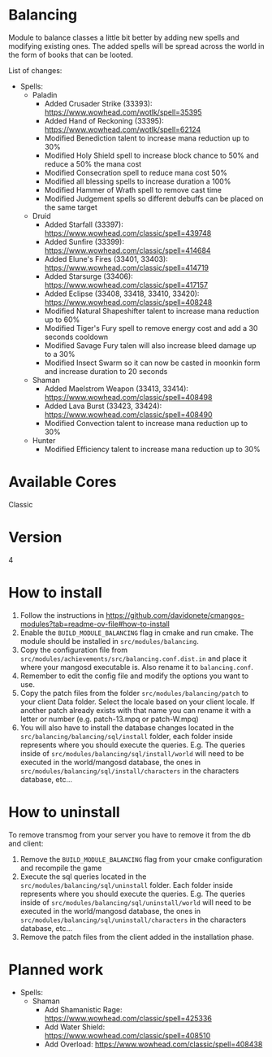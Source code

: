 # Balancing
Module to balance classes a little bit better by adding new spells and modifying existing ones. The added spells will be spread across the world in the form of books that can be looted.

List of changes:
- Spells:
	- Paladin
		- Added Crusader Strike (33393): https://www.wowhead.com/wotlk/spell=35395
		- Added Hand of Reckoning (33395): https://www.wowhead.com/wotlk/spell=62124
		- Modified Benediction talent to increase mana reduction up to 30%
		- Modified Holy Shield spell to increase block chance to 50% and reduce a 50% the mana cost
		- Modified Consecration spell to reduce mana cost 50%
		- Modified all blessing spells to increase duration a 100%
		- Modified Hammer of Wrath spell to remove cast time
		- Modified Judgement spells so different debuffs can be placed on the same target
	- Druid
		- Added Starfall (33397): https://www.wowhead.com/classic/spell=439748
		- Added Sunfire (33399): https://www.wowhead.com/classic/spell=414684
		- Added Elune's Fires (33401, 33403): https://www.wowhead.com/classic/spell=414719
		- Added Starsurge (33406): https://www.wowhead.com/classic/spell=417157
		- Added Eclipse (33408, 33418, 33410, 33420): https://www.wowhead.com/classic/spell=408248
		- Modified Natural Shapeshifter talent to increase mana reduction up to 60%
		- Modified Tiger's Fury spell to remove energy cost and add a 30 seconds cooldown
		- Modified Savage Fury talen will also increase bleed damage up to a 30%
		- Modified Insect Swarm so it can now be casted in moonkin form and increase duration to 20 seconds
	- Shaman
		- Added Maelstrom Weapon (33413, 33414): https://www.wowhead.com/classic/spell=408498
		- Added Lava Burst (33423, 33424): https://www.wowhead.com/classic/spell=408490
		- Modified Convection talent to increase mana reduction up to 30%
	- Hunter
		- Modified Efficiency talent to increase mana reduction up to 30%

# Available Cores
Classic

# Version
4

# How to install
1. Follow the instructions in https://github.com/davidonete/cmangos-modules?tab=readme-ov-file#how-to-install
2. Enable the `BUILD_MODULE_BALANCING` flag in cmake and run cmake. The module should be installed in `src/modules/balancing`.
3. Copy the configuration file from `src/modules/achievements/src/balancing.conf.dist.in` and place it where your mangosd executable is. Also rename it to `balancing.conf`.
4. Remember to edit the config file and modify the options you want to use.
5. Copy the patch files from the folder `src/modules/balancing/patch` to your client Data folder. Select the locale based on your client locale. If another patch already exists with that name you can rename it with a letter or number (e.g. patch-13.mpq or patch-W.mpq)
6. You will also have to install the database changes located in the `src/balancing/balancing/sql/install` folder, each folder inside represents where you should execute the queries. E.g. The queries inside of `src/modules/balancing/sql/install/world` will need to be executed in the world/mangosd database, the ones in `src/modules/balancing/sql/install/characters` in the characters database, etc...

# How to uninstall
To remove transmog from your server you have to remove it from the db and client:
1. Remove the `BUILD_MODULE_BALANCING` flag from your cmake configuration and recompile the game
2. Execute the sql queries located in the `src/modules/balancing/sql/uninstall` folder. Each folder inside represents where you should execute the queries. E.g. The queries inside of `src/modules/balancing/sql/uninstall/world` will need to be executed in the world/mangosd database, the ones in `src/modules/balancing/sql/uninstall/characters` in the characters database, etc...
3. Remove the patch files from the client added in the installation phase.

# Planned work
- Spells:
	- Shaman
		- Add Shamanistic Rage: https://www.wowhead.com/classic/spell=425336
		- Add Water Shield: https://www.wowhead.com/classic/spell=408510
		- Add Overload: https://www.wowhead.com/classic/spell=408438